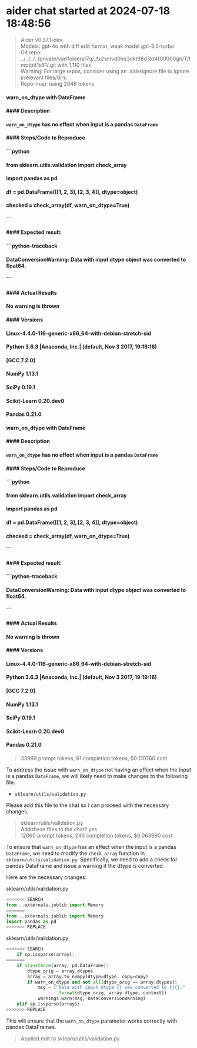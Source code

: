 
# aider chat started at 2024-07-18 18:48:56

> Aider v0.37.1-dev  
> Models: gpt-4o with diff edit format, weak model gpt-3.5-turbo  
> Git repo: ../../../../private/var/folders/7q/_fx2smvd0hq3nkt98d3kt4f00000gn/T/tmptbtt1s61/.git with 1,110 files  
> Warning: For large repos, consider using an .aiderignore file to ignore irrelevant files/dirs.  
> Repo-map: using 2048 tokens  

#### warn_on_dtype with DataFrame  
#### #### Description  
####   
#### ``warn_on_dtype`` has no effect when input is a pandas ``DataFrame``  
####   
#### #### Steps/Code to Reproduce  
#### ```python  
#### from sklearn.utils.validation import check_array  
#### import pandas as pd  
#### df = pd.DataFrame([[1, 2, 3], [2, 3, 4]], dtype=object)  
#### checked = check_array(df, warn_on_dtype=True)  
#### ```  
####   
#### #### Expected result:   
####   
#### ```python-traceback  
#### DataConversionWarning: Data with input dtype object was converted to float64.  
#### ```  
####   
#### #### Actual Results  
#### No warning is thrown  
####   
#### #### Versions  
#### Linux-4.4.0-116-generic-x86_64-with-debian-stretch-sid  
#### Python 3.6.3 |Anaconda, Inc.| (default, Nov  3 2017, 19:19:16)   
#### [GCC 7.2.0]  
#### NumPy 1.13.1  
#### SciPy 0.19.1  
#### Scikit-Learn 0.20.dev0  
#### Pandas 0.21.0  
####   
#### warn_on_dtype with DataFrame  
#### #### Description  
####   
#### ``warn_on_dtype`` has no effect when input is a pandas ``DataFrame``  
####   
#### #### Steps/Code to Reproduce  
#### ```python  
#### from sklearn.utils.validation import check_array  
#### import pandas as pd  
#### df = pd.DataFrame([[1, 2, 3], [2, 3, 4]], dtype=object)  
#### checked = check_array(df, warn_on_dtype=True)  
#### ```  
####   
#### #### Expected result:   
####   
#### ```python-traceback  
#### DataConversionWarning: Data with input dtype object was converted to float64.  
#### ```  
####   
#### #### Actual Results  
#### No warning is thrown  
####   
#### #### Versions  
#### Linux-4.4.0-116-generic-x86_64-with-debian-stretch-sid  
#### Python 3.6.3 |Anaconda, Inc.| (default, Nov  3 2017, 19:19:16)   
#### [GCC 7.2.0]  
#### NumPy 1.13.1  
#### SciPy 0.19.1  
#### Scikit-Learn 0.20.dev0  
#### Pandas 0.21.0  
####  
> 33969 prompt tokens, 61 completion tokens, $0.170760 cost  

To address the issue with `warn_on_dtype` not having an effect when the input is a pandas `DataFrame`, we will likely need to make changes to the following file:

- `sklearn/utils/validation.py`

Please add this file to the chat so I can proceed with the necessary changes.

> sklearn/utils/validation.py  
> Add these files to the chat? yes  
> 12060 prompt tokens, 246 completion tokens, $0.063990 cost  

To ensure that `warn_on_dtype` has an effect when the input is a pandas `DataFrame`, we need to modify the `check_array` function in `sklearn/utils/validation.py`. Specifically, we need to add a check for pandas DataFrame and issue a warning if the dtype is converted.

Here are the necessary changes:

sklearn/utils/validation.py
```python
<<<<<<< SEARCH
from ..externals.joblib import Memory
=======
from ..externals.joblib import Memory
import pandas as pd
>>>>>>> REPLACE
```

sklearn/utils/validation.py
```python
<<<<<<< SEARCH
    if sp.issparse(array):
=======
    if isinstance(array, pd.DataFrame):
        dtype_orig = array.dtypes
        array = array.to_numpy(dtype=dtype, copy=copy)
        if warn_on_dtype and not all(dtype_orig == array.dtypes):
            msg = ("Data with input dtype {} was converted to {}{}."
                   .format(dtype_orig, array.dtype, context))
            warnings.warn(msg, DataConversionWarning)
    elif sp.issparse(array):
>>>>>>> REPLACE
```

This will ensure that the `warn_on_dtype` parameter works correctly with pandas DataFrames.

> Applied edit to sklearn/utils/validation.py  
